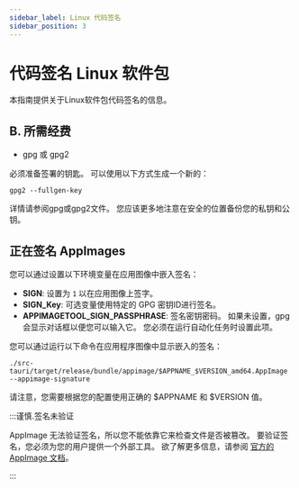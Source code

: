 ```yaml
---
sidebar_label: Linux 代码签名
sidebar_position: 3
---
```


# 代码签名 Linux 软件包

本指南提供关于Linux软件包代码签名的信息。

## B. 所需经费

- gpg 或 gpg2

必须准备签署的钥匙。 可以使用以下方式生成一个新的：

```shell
gpg2 --fullgen-key
```

详情请参阅gpg或gpg2文件。 您应该更多地注意在安全的位置备份您的私钥和公钥。

## 正在签名 AppImages

您可以通过设置以下环境变量在应用图像中嵌入签名：

- **SIGN**: 设置为 `1` 以在应用图像上签字。
- **SIGN_Key**: 可选变量使用特定的 GPG 密钥ID进行签名。
- **APPIMAGETOOL_SIGN_PASSPHRASE**: 签名密钥密码。 如果未设置，gpg 会显示对话框以便您可以输入它。 您必须在运行自动化任务时设置此项。

您可以通过运行以下命令在应用程序图像中显示嵌入的签名：

```shell
./src-tauri/target/release/bundle/appimage/$APPNAME_$VERSION_amd64.AppImage --appimage-signature
```

请注意，您需要根据您的配置使用正确的 $APPNAME 和 $VERSION 值。

:::谨慎.签名未验证

AppImage 无法验证签名，所以您不能依靠它来检查文件是否被篡改。 要验证签名，您必须为您的用户提供一个外部工具。 欲了解更多信息，请参阅 [官方的 AppImage 文档][]。

:::

[官方的 AppImage 文档]: https://docs.appimage.org/packaging-guide/optional/signatures.html
